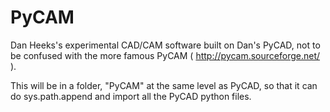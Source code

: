 # PyCAM
Dan Heeks's experimental CAD/CAM software built on Dan's PyCAD, not to be confused with the more famous PyCAM ( http://pycam.sourceforge.net/ ).

This will be in a folder, "PyCAM" at the same level as PyCAD, so that it can do sys.path.append and import all the PyCAD python files.
